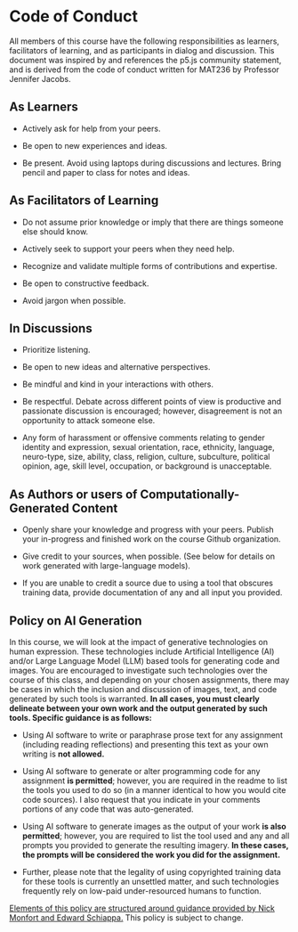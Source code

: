 # Code of Conduct
All members of this course have the following responsibilities as learners, facilitators of learning, and as participants in dialog and discussion. This document was inspired by and references the p5.js community statement, and is derived from the code of conduct written for MAT236 by Professor Jennifer Jacobs.

## As Learners
* Actively ask for help from your peers.

* Be open to new experiences and ideas.

* Be present. Avoid using laptops during discussions and lectures. Bring pencil and paper to class for notes and ideas.

## As Facilitators of Learning
* Do not assume prior knowledge or imply that there are things someone else should know.

* Actively seek to support your peers when they need help.

* Recognize and validate multiple forms of contributions and expertise.

* Be open to constructive feedback.

* Avoid jargon when possible.

## In Discussions
* Prioritize listening.

* Be open to new ideas and alternative perspectives.

* Be mindful and kind in your interactions with others.

* Be respectful. Debate across different points of view is productive and passionate discussion is encouraged; however, disagreement is not an opportunity to attack someone else.

* Any form of harassment or offensive comments relating to gender identity and expression, sexual orientation, race, ethnicity, language, neuro-type, size, ability, class, religion, culture, subculture, political opinion, age, skill level, occupation, or background is unacceptable.


## As Authors or users of Computationally-Generated Content
* Openly share your knowledge and progress with your peers. Publish your in-progress and finished work on the course Github organization.

* Give credit to your sources, when possible. (See below for details on work generated with large-language models).

* If you are unable to credit a source due to using a tool that obscures training data, provide documentation of any and all input you provided. 

## Policy on AI Generation
In this course, we will look at the impact of generative technologies on human expression. These technologies include Artificial Intelligence (AI) and/or Large Language Model (LLM) based tools for generating code and images. You are encouraged to investigate such technologies over the course of this class, and depending on your chosen assignments, there may be cases in which the inclusion and discussion of images, text, and code generated by such tools is warranted. **In all cases, you must clearly delineate between your own work and the output generated by such tools.  Specific guidance is as follows:**


* Using AI software to write or paraphrase prose text for any assignment (including reading reflections) and presenting this text as your own writing is **not allowed.** 

* Using AI software to generate or alter programming code for any assignment **is permitted**; however, you are required in the readme to list the tools you used to do so (in a manner identical to how you would cite code sources). I also request that you indicate in your comments portions of any code that was auto-generated. 

* Using AI software to generate images as the output of your work **is also permitted**; however, you are required to list the tool used and any and all prompts you provided to generate the resulting imagery.  **In these cases, the prompts will be considered the work you did for the assignment.**

* Further, please note that the legality of using copyrighted training data for these tools is currently an unsettled matter, and such technologies frequently rely on low-paid under-resourced humans to function. 

[Elements of this policy are structured around guidance provided by Nick Monfort and Edward Schiappa.](https://nickm.com/schiappa_montfort/ai_advice_2023-01-10.pdf) This policy is subject to change.
